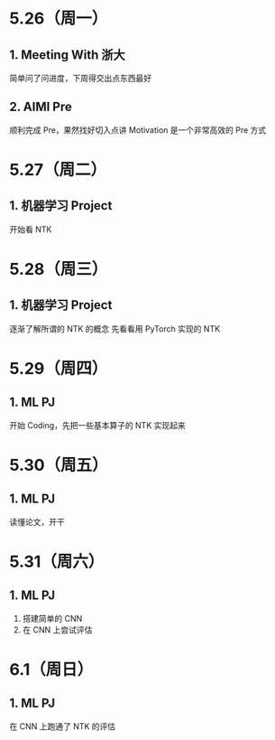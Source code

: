 # 5.26（周一）
## 1. Meeting With 浙大
简单问了问进度，下周得交出点东西最好
## 2. AIMI Pre
顺利完成 Pre，果然找好切入点讲 Motivation 是一个非常高效的 Pre 方式
# 5.27（周二）
## 1. 机器学习 Project
开始看 NTK

# 5.28（周三）
## 1. 机器学习 Project
逐渐了解所谓的 NTK 的概念
先看看用 PyTorch 实现的 NTK
# 5.29（周四）
## 1. ML PJ
开始 Coding，先把一些基本算子的 NTK 实现起来

# 5.30（周五）
## 1. ML PJ
读懂论文，开干

# 5.31（周六）
## 1. ML PJ
1. 搭建简单的 CNN
2. 在 CNN 上尝试评估
# 6.1（周日）
## 1. ML PJ
在 CNN 上跑通了 NTK 的评估
